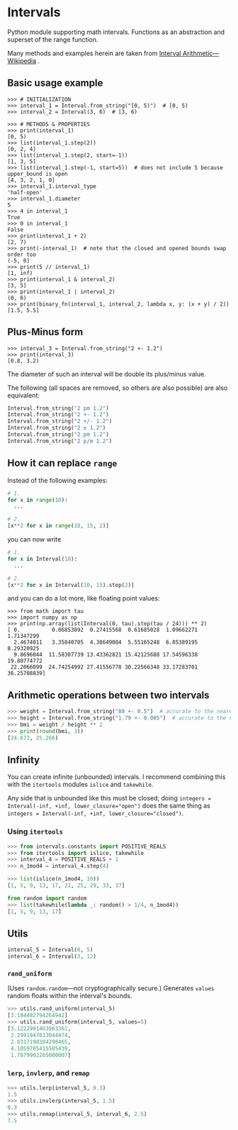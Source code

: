 # Intervals

Python module supporting math intervals.
Functions as an abstraction and superset of the range function.

Many methods and examples herein are taken from
[Interval Arithmetic&mdash;Wikipedia](https://en.wikipedia.org/wiki/Interval_arithmetic)
.

## Basic usage example

```pycon
>>> # INITIALIZATION
>>> interval_1 = Interval.from_string("[0, 5)")  # [0, 5)
>>> interval_2 = Interval(3, 6)  # [3, 6)

>>> # METHODS & PROPERTIES
>>> print(interval_1)
[0, 5)
>>> list(interval_1.step(2))
[0, 2, 4]
>>> list(interval_1.step(2, start=-1))
[1, 3, 5]
>>> list(interval_1.step(-1, start=5))  # does not include 5 because upper_bound is open
[4, 3, 2, 1, 0]
>>> interval_1.interval_type
'half-open'
>>> interval_1.diameter
5
>>> 4 in interval_1
True
>>> 0 in interval_1
False
>>> print(interval_1 + 2)
[2, 7)
>>> print(-interval_1)  # note that the closed and opened bounds swap order too
(-5, 0]
>>> print(5 // interval_1)
[1, inf)
>>> print(interval_1 & interval_2)
[3, 5]
>>> print(interval_1 | interval_2)
(0, 6)
>>> print(binary_fn(interval_1, interval_2, lambda x, y: (x + y) / 2))
[1.5, 5.5]
```

## Plus-Minus form

```pycon
>>> interval_3 = Interval.from_string("2 +- 1.2")
>>> print(interval_3)
[0.8, 3.2)
```

The diameter of such an interval will be double its plus/minus value.

The following (all spaces are removed, so others are also possible) are also equivalent:

```python
Interval.from_string("2 pm 1.2")
Interval.from_string("2 +- 1.2")
Interval.from_string("2 +/- 1.2")
Interval.from_string("2 ± 1.2")
Interval.from_string("2 pm 1.2")
Interval.from_string("2 p/m 1.2")
```

## How it can replace `range`

Instead of the following examples:

```python
# 1.
for x in range(10):
  ...

# 2.
[x**2 for x in range(10, 15, 2)]
```

you can now write

```python
# 1.
for x in Interval(10):
  ...

# 2.
[x**2 for x in Interval(10, 15).step(2)]
```

and you can do a lot more, like floating point values:

```pycon
>>> from math import tau
>>> import numpy as np
>>> print(np.array(list(Interval(0, tau).step(tau / 24))) ** 2)
[ 0.          0.06853892  0.27415568  0.61685028  1.09662271  1.71347299
  2.4674011   3.35840705  4.38649084  5.55165248  6.85389195  8.29320925
  9.8696044  11.58307739 13.43362821 15.42125688 17.54596338 19.80774772
 22.2066099  24.74254992 27.41556778 30.22566348 33.17283701 36.25708839]
```

## Arithmetic operations between two intervals

```python
>>> weight = Interval.from_string("80 +- 0.5")  # accurate to the nearest kg
>>> height = Interval.from_string("1.79 +- 0.005")  # accurate to the nearest cm
>>> bmi = weight / height ** 2
>>> print(round(bmi, 3))
[24.673, 25.266)
```

## Infinity

You can create infinite (unbounded) intervals. I recommend combining this with the `itertools` modules `islice` and `takewhile`.

Any side that is unbounded like this must be closed; doing `integers = Interval(-inf, +inf, lower_closure="open")` does the same thing as `integers = Interval(-inf, +inf, lower_closure="closed")`.

### Using `itertools`

```python
>>> from intervals.constants import POSITIVE_REALS
>>> from itertools import islice, takewhile
>>> interval_4 = POSITIVE_REALS + 1
>>> n_1mod4 = interval_4.step(4)
```

```python
>>> list(islice(n_1mod4, 10))
[1, 5, 9, 13, 17, 21, 25, 29, 33, 37]
```

```python
from random import random
>>> list(takewhile(lambda _: random() > 1/4, n_1mod4))
[1, 5, 9, 13, 17]
```

## Utils

```python
interval_5 = Interval(0, 5)
interval_6 = Interval(3, 12)
```

### `rand_uniform`

(Uses `random.random`&mdash;not cryptographically secure.) Generates `values` random floats within the interval's bounds.

```python
>>> utils.rand_uniform(interval_5)
[3.184482794264942]
>>> utils.rand_uniform(interval_5, values=5)
[3.1222991463963361,
 2.2991947013044474,
 2.8317198384298465,
 4.1059785415505439,
 1.7879902265000007]
```

### `lerp`, `invlerp`, and `remap`

```python
>>> utils.lerp(interval_5, 0.3)
1.5
>>> utils.invlerp(interval_5, 1.5)
0.3
>>> utils.remap(interval_5, interval_6, 2.5)
7.5
```
